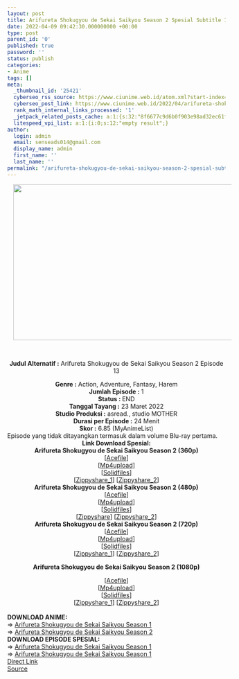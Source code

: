 ```yaml
---
layout: post
title: Arifureta Shokugyou de Sekai Saikyou Season 2 Spesial Subtitle Indonesia
date: 2022-04-09 09:42:30.000000000 +00:00
type: post
parent_id: '0'
published: true
password: ''
status: publish
categories:
- Anime
tags: []
meta:
  _thumbnail_id: '25421'
  cyberseo_rss_source: https://www.ciunime.web.id/atom.xml?start-index=1
  cyberseo_post_link: https://www.ciunime.web.id/2022/04/arifureta-shokugyou-de-sekai-saikyou.html
  rank_math_internal_links_processed: '1'
  _jetpack_related_posts_cache: a:1:{s:32:"8f6677c9d6b0f903e98ad32ec61f8deb";a:2:{s:7:"expires";i:1651932841;s:7:"payload";a:3:{i:0;a:1:{s:2:"id";i:25384;}i:1;a:1:{s:2:"id";i:25020;}i:2;a:1:{s:2:"id";i:24918;}}}}
  litespeed_vpi_list: a:1:{i:0;s:12:"empty result";}
author:
  login: admin
  email: senseads014@gmail.com
  display_name: admin
  first_name: ''
  last_name: ''
permalink: "/arifureta-shokugyou-de-sekai-saikyou-season-2-spesial-subtitle-indonesia/"
---
```

<div style="text-align: center;">
<div style="text-align: left;">
<div class="separator" style="clear: both; text-align: center;"><a href="https://blogger.googleusercontent.com/img/b/R29vZ2xl/AVvXsEiYQAnNCL-FAcVR4HvbPT5hJQJ73Ke6EcOLeQhKFLNHRg0TYNVTFIvYgmXIISkPSU8Uskq29MxBnKMr_E6wY7tDhrAL2z1EvDgVLxBL0Xua4Ig-d6Mh718Ti0kvKP_KDq-xsZq_wSKBpWXWDf4vw_MBOuNrJIiPODU_kx1HkfkPztXkSXecFz7UQSl8/s1280/Arifureta%20Shokugyou%20de%20Sekai%20Saikyou%20Season%202%20OVA.jpg" style="margin-left: 1em; margin-right: 1em;"><img border="0" data-original-height="720" data-original-width="1280" height="360" src="{{ site.baseurl }}/assets/2022/04/Arifureta%20Shokugyou%20de%20Sekai%20Saikyou%20Season%202%20OVA.jpg" width="640" /></a></div>
<p><b><br /></b></div>
<p><b>Judul Alternatif :</b>&nbsp;Arifureta Shokugyou de Sekai Saikyou Season 2 Episode 13</div>
<div style="text-align: center;"><b>Genre :</b>&nbsp;Action, Adventure, Fantasy, Harem</div>
<div style="text-align: center;"><b>Jumlah Episode :</b>&nbsp;1<br /><b>Status :&nbsp;</b>END<br /><b>Tanggal Tayang :</b>&nbsp;23 Maret 2022<br /><b>Studio Produksi :</b>&nbsp;asread., studio MOTHER<br /><b>Durasi per Episode :</b>&nbsp;24 Menit</div>
<div style="text-align: center;"><b>Skor :</b>&nbsp;6.85 (MyAnimeList)</div>
<div style="text-align: center;"></div>
<div style="text-align: justify;">Episode yang tidak ditayangkan termasuk dalam volume Blu-ray pertama.</div>
<div style="text-align: justify;"></div>
<div style="text-align: justify;"></div>
<div style="text-align: center;"><b>Link Download Spesial:</b></div>
<div style="text-align: center;">
<div style="text-align: center;"><b>Arifureta Shokugyou de Sekai Saikyou Season 2&nbsp;(360p)</b></div>
</div>
<div style="text-align: center;">[<a href="https://acefile.co/f/72107746/asdss-s2-13ova-360p-samehadaku-care-mp4" target="_blank" rel="noopener">Acefile</a>]</div>
<div style="text-align: center;">[<a href="https://www.mp4upload.com/6n6ol2jsc0hs" target="_blank" rel="noopener">Mp4upload</a>]</div>
<div style="text-align: center;">[<a href="http://www.solidfiles.com/v/VKMy47WZ6gQDP" target="_blank" rel="noopener">Solidfiles</a>]</div>
<div style="text-align: center;">[<a href="https://www34.zippyshare.com/v/JNF1ZLDM/file.html" target="_blank" rel="noopener">Zippyshare_1</a>] [<a href="https://www77.zippyshare.com/v/7bVi0x1y/file.html" target="_blank" rel="noopener">Zippyshare_2</a>]</div>
<div style="text-align: center;"></div>
<div style="text-align: center;">
<div style="text-align: center;"><span style="text-align: left;"><b>Arifureta Shokugyou de Sekai Saikyou Season 2&nbsp;</b></span><b>(480p)</b></div>
<div>[<a href="https://acefile.co/f/72107751/asdss-s2-13ova-480p-samehadaku-care-mp4" target="_blank" rel="noopener">Acefile</a>]</div>
<div>[<a href="https://www.mp4upload.com/6tnuqylzr2so" target="_blank" rel="noopener">Mp4upload</a>]</div>
<div>[<a href="http://www.solidfiles.com/v/De6ave7NLz4aZ" target="_blank" rel="noopener">Solidfiles</a>]</div>
<div>[<a href="https://www34.zippyshare.com/v/TnNPWyHC/file.html" target="_blank" rel="noopener">Zippyshare</a>] [<a href="https://www77.zippyshare.com/v/tXc0fTEa/file.html" target="_blank" rel="noopener">Zippyshare_2</a>]</div>
</div>
<div style="text-align: center;"></div>
<div style="text-align: center;">
<div style="text-align: center;"><span style="text-align: left;"><b>Arifureta Shokugyou de Sekai Saikyou Season 2&nbsp;</b></span><b>(720p)</b></div>
<div>[<a href="https://acefile.co/f/72107754/asdss-s2-13ova-mp4hd-samehadaku-care-mp4" target="_blank" rel="noopener">Acefile</a>]</div>
<div>[<a href="https://www.mp4upload.com/8yucpswi8842" target="_blank" rel="noopener">Mp4upload</a>]</div>
<div>[<a href="http://www.solidfiles.com/v/2dR4AQwpL88BQ" target="_blank" rel="noopener">Solidfiles</a>]</div>
<div>[<a href="https://www34.zippyshare.com/v/85UtiUnr/file.html" target="_blank" rel="noopener">Zippyshare_1</a>] [<a href="https://www77.zippyshare.com/v/MtNYXk5h/file.html" target="_blank" rel="noopener">Zippyshare_2</a>]</div>
<p><b>Arifureta Shokugyou de Sekai Saikyou Season 2 (1080p)</b>
<div>[<a href="https://acefile.co/f/72109221/asdss-s2-13ova-fullhd-samehadaku-care-mp4" target="_blank" rel="noopener">Acefile</a>]</div>
<div>[<a href="https://www.mp4upload.com/p8ofmvvqmp5m" target="_blank" rel="noopener">Mp4upload</a>]</div>
<div>[<a href="http://www.solidfiles.com/v/GWj8KAG4yMd7W" target="_blank" rel="noopener">Solidfiles</a>]</div>
<div>[<a href="https://www7.zippyshare.com/v/QgDmp2KJ/file.html" target="_blank" rel="noopener">Zippyshare_1</a>] [<a href="https://www77.zippyshare.com/v/4XVowALw/file.html" target="_blank" rel="noopener">Zippyshare_2</a>]</div>
<div style="text-align: left;">
<div>
<div><b><br /></b></div>
<div><b>DOWNLOAD ANIME:</b></div>
<div></div>
<div>=&gt;&nbsp;<a href="https://www.ciunime.web.id/2019/10/arifureta-shokugyou-de-sekai-saikyou.html" target="_blank" rel="noopener">Arifureta Shokugyou de Sekai Saikyou Season 1</a></div>
<div>=&gt;&nbsp;<a href="https://www.ciunime.web.id/2022/04/arifureta-shokugyou-de-sekai-saikyou_8.html" target="_blank" rel="noopener">Arifureta Shokugyou de Sekai Saikyou Season 2</a></div>
<div></div>
</div>
<div>
<div><b>DOWNLOAD EPISODE SPESIAL:</b></div>
<div></div>
<div>
<div>
<div>=&gt;&nbsp;<a href="https://www.ciunime.web.id/2019/08/arifureta-shokugyou-de-sekai-saikyou.html" target="_blank" rel="noopener">Arifureta Shokugyou de Sekai Saikyou Season 1</a><br />=&gt;&nbsp;<a href="https://www.ciunime.web.id/2019/12/arifureta-shokugyou-de-sekai-saikyou.html" target="_blank" rel="noopener">Arifureta Shokugyou de Sekai Saikyou Season 1</a></div>
</div>
<div></div>
</div>
</div>
</div>
</div>
<link rel="stylesheet" href="https://cdnjs.cloudflare.com/ajax/libs/font-awesome/4.7.0/css/font-awesome.min.css" />
<div class="divbtn"> <a href="https://handymansurrender.com/fihup8buzv?key=94550f7ce39444073321dde3b8782f97" class="btn"><i class="fa fa-download"></i> Direct Link</a> <br /><a href="https://www.ciunime.web.id/2022/04/arifureta-shokugyou-de-sekai-saikyou.html">Source</a> </div>
